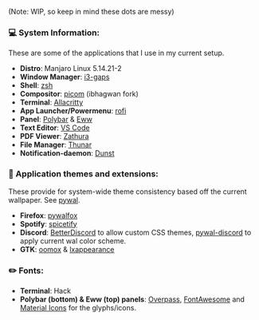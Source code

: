(Note: WIP, so keep in mind these dots are messy)

### :computer: System Information:

These are some of the applications that I use in my current setup. 

- **Distro**: Manjaro Linux 5.14.21-2
- **Window Manager**: [i3-gaps](https://github.com/Airblader/i3)  
- **Shell**: [zsh](https://ohmyz.sh/)
- **Compositor**: [picom](https://github.com/ibhagwan/picom) (ibhagwan fork)
- **Terminal**: [Allacritty](https://github.com/alacritty/alacritty)  
- **App Launcher/Powermenu**: [rofi](https://github.com/davatorium/rofi)   
- **Panel**: [Polybar](https://github.com/polybar/polybar) & [Eww](https://github.com/elkowar/eww)
- **Text Editor**: [VS Code](https://github.com/microsoft/vscode)
- **PDF Viewer**: [Zathura](https://pwmt.org/projects/zathura/) 
- **File Manager**: [Thunar](https://wiki.archlinux.org/title/thunar)
- **Notification-daemon**: [Dunst](https://wiki.archlinux.org/index.php/Dunst)  

### :rainbow: Application themes and extensions:

These provide for system-wide theme consistency based off the current wallpaper. See [pywal](https://github.com/dylanaraps/pywal).

- **Firefox**: [pywalfox](https://github.com/frewacom/pywalfox)  
- **Spotify**: [spicetify](https://spicetify.app/)  
- **Discord**: [BetterDiscord](https://betterdiscord.app/) to allow custom CSS themes, [pywal-discord](https://github.com/FilipLitwora/pywal-discord) to apply current wal color scheme.
- **GTK**: [oomox](https://github.com/themix-project/oomox) & [lxappearance](https://archlinux.org/packages/community/x86_64/lxappearance/)

### :pencil2: Fonts:  
- **Terminal**: Hack  
- **Polybar (bottom) & Eww (top) panels**: [Overpass](https://github.com/RedHatOfficial/Overpass), [FontAwesome](https://fontawesome.com/) and [Material Icons](https://google.github.io/material-design-icons/) for the glyphs/icons.



